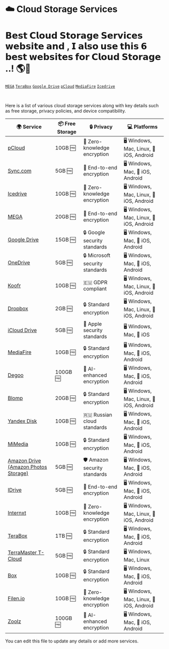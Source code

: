 # ☁️ Cloud Storage Services

# 𝗕𝗲𝘀𝘁 𝗖𝗹𝗼𝘂𝗱 𝗦𝘁𝗼𝗿𝗮𝗴𝗲 𝗦𝗲𝗿𝘃𝗶𝗰𝗲𝘀 𝘄𝗲𝗯𝘀𝗶𝘁𝗲 𝗮𝗻𝗱 , 𝗜 𝗮𝗹𝘀𝗼 𝘂𝘀𝗲 𝘁𝗵𝗶𝘀 𝟲 𝗯𝗲𝘀𝘁 𝘄𝗲𝗯𝘀𝗶𝘁𝗲𝘀 𝗳𝗼𝗿 𝗖𝗹𝗼𝘂𝗱 𝗦𝘁𝗼𝗿𝗮𝗴𝗲 ..! 🌎💖
[`MEGA`](https://mega.io)
[`TeraBox`](https://www.terabox.com)
[`Google Drive`](https://www.google.com/drive/)
[`pCloud`](https://www.pcloud.com)
[`MediaFire`](https://www.mimedia.com)
[`Icedrive`](https://www.idrive.com)

<br>

Here is a list of various cloud storage services along with key details such as free storage, privacy policies, and device compatibility.

| 🌍 Service | 📦 Free Storage | 🔒 Privacy | 💻 Platforms |
|------------|---------------|------------|--------------|
| [pCloud](https://www.pcloud.com) | 10GB 🆓 | 🔐 Zero-knowledge encryption | 🖥️ Windows, Mac, Linux, 📱 iOS, Android |
| [Sync.com](https://www.sync.com) | 5GB 🆓 | 🔐 End-to-end encryption | 🖥️ Windows, Mac, 📱 iOS, Android |
| [Icedrive](https://www.icedrive.net) | 10GB 🆓 | 🔐 Zero-knowledge encryption | 🖥️ Windows, Mac, Linux, 📱 iOS, Android |
| [MEGA](https://mega.io) | 20GB 🆓 | 🔐 End-to-end encryption | 🖥️ Windows, Mac, Linux, 📱 iOS, Android |
| [Google Drive](https://www.google.com/drive/) | 15GB 🆓 | 🔒 Google security standards | 🖥️ Windows, Mac, 📱 iOS, Android |
| [OneDrive](https://www.microsoft.com/en-us/microsoft-365/onedrive/online-cloud-storage) | 5GB 🆓 | 🔒 Microsoft security standards | 🖥️ Windows, Mac, 📱 iOS, Android |
| [Koofr](https://koofr.eu) | 10GB 🆓 | 🇪🇺 GDPR compliant | 🖥️ Windows, Mac, Linux, 📱 iOS, Android |
| [Dropbox](https://www.dropbox.com) | 2GB 🆓 | 🔒 Standard encryption | 🖥️ Windows, Mac, Linux, 📱 iOS, Android |
| [iCloud Drive](https://www.icloud.com) | 5GB 🆓 | 🍏 Apple security standards | 🖥️ Windows, Mac, 📱 iOS |
| [MediaFire](https://www.mediafire.com) | 10GB 🆓 | 🔒 Standard encryption | 🖥️ Windows, Mac, 📱 iOS, Android |
| [Degoo](https://degoo.com) | 100GB 🆓 | 🤖 AI-enhanced encryption | 🖥️ Windows, Mac, 📱 iOS, Android |
| [Blomp](https://www.blomp.com) | 20GB 🆓 | 🔒 Standard encryption | 🖥️ Windows, Mac, Linux, 📱 iOS, Android |
| [Yandex Disk](https://disk.yandex.com) | 10GB 🆓 | 🇷🇺 Russian cloud standards | 🖥️ Windows, Mac, 📱 iOS, Android |
| [MiMedia](https://www.mimedia.com) | 10GB 🆓 | 🔒 Standard encryption | 🖥️ Windows, Mac, 📱 iOS, Android |
| [Amazon Drive (Amazon Photos Storage)](https://www.amazon.com/photos) | 5GB 🆓 | 🛡️ Amazon security standards | 🖥️ Windows, Mac, 📱 iOS, Android |
| [IDrive](https://www.idrive.com) | 5GB 🆓 | 🔐 End-to-end encryption | 🖥️ Windows, Mac, 📱 iOS, Android |
| [Internxt](https://internxt.com) | 10GB 🆓 | 🔐 Zero-knowledge encryption | 🖥️ Windows, Mac, Linux, 📱 iOS, Android |
| [TeraBox](https://www.terabox.com) | 1TB 🆓 | 🔒 Standard encryption | 🖥️ Windows, Mac, 📱 iOS, Android |
| [TerraMaster T-Cloud](https://www.terra-master.com) | 5GB 🆓 | 🔒 Standard encryption | 🖥️ Windows, Mac, Linux |
| [Box](https://www.box.com) | 10GB 🆓 | 🔒 Standard encryption | 🖥️ Windows, Mac, 📱 iOS, Android |
| [Filen.io](https://filen.io) | 10GB 🆓 | 🔐 Zero-knowledge encryption | 🖥️ Windows, Mac, Linux, 📱 iOS, Android |
| [Zoolz](https://www.zoolz.com) | 100GB 🆓 | 🤖 AI-enhanced encryption | 🖥️ Windows, Mac, 📱 iOS, Android |

You can edit this file to update any details or add more services.
